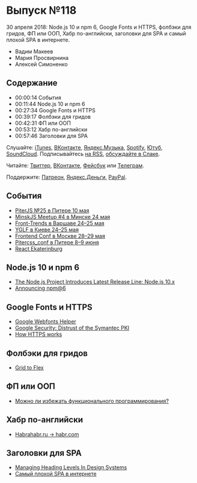 # Выпуск №118

30 апреля 2018: Node.js 10 и npm 6, Google Fonts и HTTPS, фолбэки для гридов, ФП или ООП, Хабр по-английски, заголовки для SPA и самый плохой SPA в интернете.

- Вадим Макеев
- Мария Просвирнина
- Алексей Симоненко

## Содержание

- 00:00:14 События
- 00:11:44 Node.js 10 и npm 6
- 00:27:34 Google Fonts и HTTPS
- 00:39:17 Фолбэки для гридов
- 00:42:31 ФП или ООП
- 00:53:12 Хабр по-английски
- 00:57:46 Заголовки для SPA

Слушайте: [iTunes](https://itunes.apple.com/podcast/id1080500016), [ВКонтакте](https://vk.com/podcasts-32017543), [Яндекс.Музыка](https://music.yandex.ru/album/6245956), [Spotify](https://open.spotify.com/show/3rzAcADjpBpXt73L0epTjV), [Ютуб](https://www.youtube.com/playlist?list=PLMBnwIwFEFHcwuevhsNXkFTcadeX5R1Go), [SoundCloud](https://soundcloud.com/web-standards). Подписывайтесь [на RSS](https://web-standards.ru/podcast/feed/), [обсуждайте в Слаке](http://slack.web-standards.ru/).

Читайте: [Твиттер](https://twitter.com/webstandards_ru), [ВКонтакте](https://vk.com/webstandards_ru), [Фейсбук](https://www.facebook.com/webstandardsru) или [Телеграм](https://t.me/webstandards_ru).

Поддержите: [Патреон](https://www.patreon.com/webstandards_ru), [Яндекс.Деньги](https://money.yandex.ru/to/41001119329753), [PayPal](https://www.paypal.me/pepelsbey).

## События

- [PiterJS №25 в Питере 10 мая](https://medium.com/p/eff54c37b110)
- [MinskJS Meetup #4 в Минске 24 мая](https://minskjs.timepad.ru/event/606211/)
- [Front-Trends в Варшаве 24–25 мая](https://2018.front-trends.com/)
- [YGLF в Киеве 24–25 мая](http://yglf.com.ua/)
- [Frontend Conf в Москве 28–29 мая](http://frontendconf.ru/moscow-rit/2018)
- [Pitercss_conf в Питере 8–9 июня](https://pitercss.com/)
- [React Ekaterinburg](https://react-ekaterinburg.confetti.events)

## Node.js 10 и npm 6

- [The Node.js Project Introduces Latest Release Line: Node.js 10.x](https://medium.com/p/bf07abfa9076)
- [Announcing npm@6](https://medium.com/p/5d0b1799a905)

## Google Fonts и HTTPS

- [Google Webfonts Helper](https://google-webfonts-helper.herokuapp.com/)
- [Google Security: Distrust of the Symantec PKI](https://security.googleblog.com/2018/03/distrust-of-symantec-pki-immediate.html)
- [How HTTPS works](https://howhttps.works/)

## Фолбэки для гридов

- [Grid to Flex](http://www.gridtoflex.com/)

## ФП или ООП

- [Можно ли избежать функционального программирования?](https://medium.com/p/c1e812533f6)

## Хабр по-английски

- [Habrahabr.ru → habr.com](https://habr.com/p/93946/)

## Заголовки для SPA

- [Managing Heading Levels In Design Systems](https://medium.com/p/18be9a746fa3)
- [Самый плохой SPA в интернете](http://www.specphoto.ru/)
